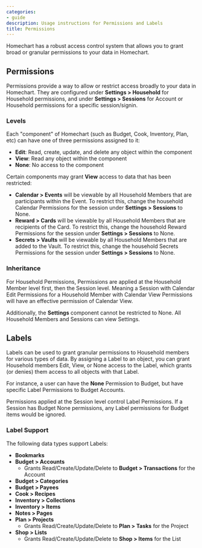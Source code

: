 ```yaml
---
categories:
- guide
description: Usage instructions for Permissions and Labels
title: Permissions
---
```


Homechart has a robust access control system that allows you to grant broad or granular permissions to your data in Homechart.

## Permissions

Permissions provide a way to allow or restrict access broadly to your data in Homechart.  They are configured under **Settings > Household** for Household permissions, and under **Settings > Sessions** for Account or Household permissions for a specific session/signin.

### Levels

Each "component" of Homechart (such as Budget, Cook, Inventory, Plan, etc) can have one of three permissions assigned to it:

- **Edit**: Read, create, update, and delete any object within the component
- **View**: Read any object within the component
- **None**: No access to the component

Certain components may grant **View** access to data that has been restricted:

- **Calendar > Events** will be viewable by all Household Members that are participants within the Event.  To restrict this, change the household Calendar Permissions for the session under **Settings > Sessions** to None.
- **Reward > Cards** will be viewable by all Household Members that are recipients of the Card.  To restrict this, change the household Reward Permissions for the session under **Settings > Sessions** to None.
- **Secrets > Vaults** will be viewable by all Household Members that are added to the Vault.  To restrict this, change the household Secrets Permissions for the session under **Settings > Sessions** to None.

### Inheritance

For Household Permissions, Permissions are applied at the Household Member level first, then the Session level.  Meaning a Session with Calendar Edit Permissions for a Household Member with Calendar View Permissions will have an effective permission of Calendar View.

Additionally, the **Settings** component cannot be restricted to None.  All Household Members and Sessions can view Settings.

## Labels

Labels can be used to grant granular permissions to Household members for various types of data.  By assigning a Label to an object, you can grant Household members Edit, View, or None access to the Label, which grants (or denies) them access to all objects with that Label.

For instance, a user can have the **None** Permission to Budget, but have specific Label Permissions to Budget Accounts.

Permissions applied at the Session level control Label Permissions.  If a Session has Budget None permissions, any Label permissions for Budget items would be ignored.

### Label Support

The following data types support Labels:

- **Bookmarks**
- **Budget > Accounts**
  - Grants Read/Create/Update/Delete to **Budget > Transactions** for the Account
- **Budget > Categories**
- **Budget > Payees**
- **Cook > Recipes**
- **Inventory > Collections**
- **Inventory > Items**
- **Notes > Pages**
- **Plan > Projects**
  - Grants Read/Create/Update/Delete to **Plan > Tasks** for the Project
- **Shop > Lists**
  - Grants Read/Create/Update/Delete to **Shop > Items** for the List
